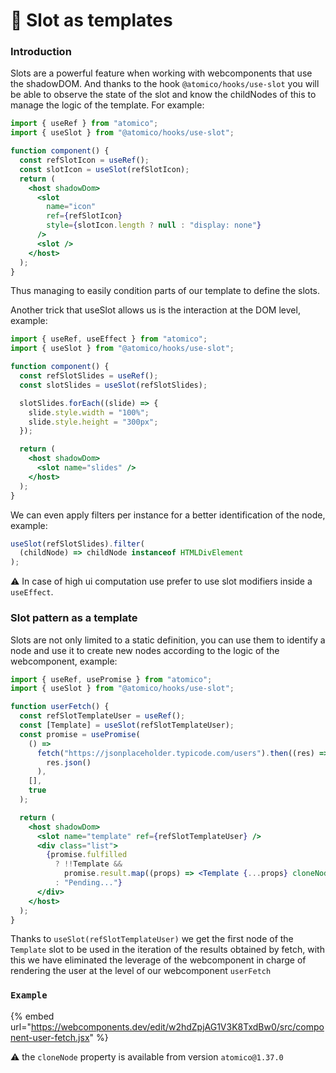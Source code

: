 # 🔗 Slot as templates

### Introduction

Slots are a powerful feature when working with webcomponents that use the shadowDOM. And thanks to the hook `@atomico/hooks/use-slot` you will be able to observe the state of the slot and know the childNodes of this to manage the logic of the template. For example:

```jsx
import { useRef } from "atomico";
import { useSlot } from "@atomico/hooks/use-slot";

function component() {
  const refSlotIcon = useRef();
  const slotIcon = useSlot(refSlotIcon);
  return (
    <host shadowDom>
      <slot
        name="icon"
        ref={refSlotIcon}
        style={slotIcon.length ? null : "display: none"}
      />
      <slot />
    </host>
  );
}
```

Thus managing to easily condition parts of our template to define the slots.

Another trick that useSlot allows us is the interaction at the DOM level, example:

```jsx
import { useRef, useEffect } from "atomico";
import { useSlot } from "@atomico/hooks/use-slot";

function component() {
  const refSlotSlides = useRef();
  const slotSlides = useSlot(refSlotSlides);

  slotSlides.forEach((slide) => {
    slide.style.width = "100%";
    slide.style.height = "300px";
  });

  return (
    <host shadowDom>
      <slot name="slides" />
    </host>
  );
}
```

We can even apply filters per instance for a better identification of the node, example:

```js
useSlot(refSlotSlides).filter(
  (childNode) => childNode instanceof HTMLDivElement
);
```

⚠️ In case of high ui computation use prefer to use slot modifiers inside a `useEffect`.

### Slot pattern as a template

Slots are not only limited to a static definition, you can use them to identify a node and use it to create new nodes according to the logic of the webcomponent, example:

```jsx
import { useRef, usePromise } from "atomico";
import { useSlot } from "@atomico/hooks/use-slot";

function userFetch() {
  const refSlotTemplateUser = useRef();
  const [Template] = useSlot(refSlotTemplateUser);
  const promise = usePromise(
    () =>
      fetch("https://jsonplaceholder.typicode.com/users").then((res) =>
        res.json()
      ),
    [],
    true
  );

  return (
    <host shadowDom>
      <slot name="template" ref={refSlotTemplateUser} />
      <div class="list">
        {promise.fulfilled
          ? !!Template &&
            promise.result.map((props) => <Template {...props} cloneNode />)
          : "Pending..."}
      </div>
    </host>
  );
}
```

Thanks to `useSlot(refSlotTemplateUser)` we get the first node of the `Template` slot to be used in the iteration of the results obtained by fetch, with this we have eliminated the leverage of the webcomponent in charge of rendering the user at the level of our webcomponent `userFetch`

### `Example`&#x20;

{% embed url="https://webcomponents.dev/edit/w2hdZpjAG1V3K8TxdBw0/src/component-user-fetch.jsx" %}

⚠️ the `cloneNode` property is available from version `atomico@1.37.0`
